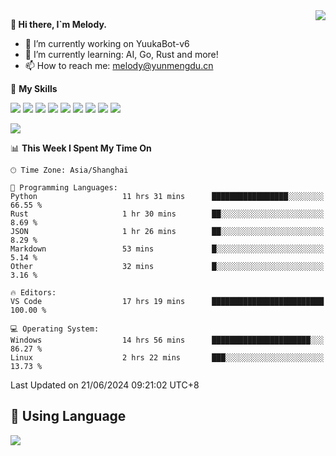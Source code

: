 <a href="#">
  <img align="right" src="https://github-readme-stats.vercel.app/api?username=melodyyuuka&count_private=true&show_icons=true" />
</a>

**👋 Hi there, I`m Melody.**

- 🔭 I’m currently working on YuukaBot-v6
- 🌱 I’m currently learning: AI, Go, Rust and more!
- 📫 How to reach me: melody@yunmengdu.cn

🌟 **My Skills** 

![](https://img.shields.io/badge/-Python-3e74a2?style=flat-square&logo=Python&logoColor=fff)
![](https://img.shields.io/badge/-Java-007396?style=flat-square&logo=OpenJDK&logoColor=fff)
![](https://img.shields.io/badge/-Node.js-339933?style=flat-square&logo=Node.js&logoColor=fff)
![](https://img.shields.io/badge/-Git-f05032?style=flat-square&logo=git&logoColor=fff)
![](https://img.shields.io/badge/-PostgreSQL-4169e1?style=flat-square&logo=PostgreSQL&logoColor=fff)
![](https://img.shields.io/badge/-Rust-000000?style=flat-square&logo=rust&logoColor=fff)
![](https://img.shields.io/badge/-VSCode-007acc?style=flat-square&logo=Visual-Studio-Code&logoColor=fff)
![](https://img.shields.io/badge/-FastAPI-009688?style=flat-square&logo=FastAPI&logoColor=fff)
![](https://img.shields.io/badge/-Linux-000000?style=flat-square&logo=Linux&logoColor=fff)


![](https://wakatime.com/badge/user/fa6dc0e2-47c5-4d2d-ae45-69fec6f2122c.svg)

<!--START_SECTION:waka-->
📊 **This Week I Spent My Time On** 

```text
🕑︎ Time Zone: Asia/Shanghai

💬 Programming Languages: 
Python                   11 hrs 31 mins      █████████████████░░░░░░░░   66.55 % 
Rust                     1 hr 30 mins        ██░░░░░░░░░░░░░░░░░░░░░░░    8.69 % 
JSON                     1 hr 26 mins        ██░░░░░░░░░░░░░░░░░░░░░░░    8.29 % 
Markdown                 53 mins             █░░░░░░░░░░░░░░░░░░░░░░░░    5.14 % 
Other                    32 mins             █░░░░░░░░░░░░░░░░░░░░░░░░    3.16 % 

🔥 Editors: 
VS Code                  17 hrs 19 mins      █████████████████████████   100.00 % 

💻 Operating System: 
Windows                  14 hrs 56 mins      ██████████████████████░░░   86.27 % 
Linux                    2 hrs 22 mins       ███░░░░░░░░░░░░░░░░░░░░░░   13.73 % 
```


 Last Updated on 21/06/2024 09:21:02 UTC+8
<!--END_SECTION:waka-->

## 🥰 **Using Language**

![](https://github-readme-stats.vercel.app/api/wakatime?username=MelodyYuyuko&layout=compact&hide_border=true)
